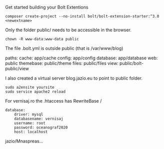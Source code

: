 Get started building your Bolt Extentions

```
composer create-project --no-install bolt/bolt-extension-starter:^3.0 <newextname>
```

Only the folder public/ needs to be accessible in the browser.

```
chown -R www-data:www-data public
```


The file .bolt.yml is outside public (that is /var/www/blog)

 paths:
    cache: app/cache
    config: app/config
    database: app/database
    web: public
    themebase: public/theme
    files: public/files
    view: public/bolt-public/view


I also created a virtual server blog.jazio.eu to point to public folder.

```
sudo a2ensite yoursite
sudo service apache2 reload
```

For vernisaj.ro the .htaccess has RewriteBase /

```
database:
    driver: mysql
    databasename: vernisaj
    username: root
    password: oceanograf2020
    host: localhost
```

jazio/Mnaspreas...

